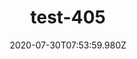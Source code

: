 ---
title: test-405
date: 2020-07-30T07:53:59.980Z
banner_subcontent: asdfsf
category: Fact sheets
focus: Assessment of organisational approach
role: Health or wellbeing lead
organisation_size: Micro (<10 employees)
industry: IT & Telecommunications
content: Lorem ipsum dolor sit amet, consectetur adipiscing elit, sed do eiusmod tempor incididunt ut labore et dolore magna aliqua. Ut enim ad minim veniam, quis nostrud exercitation ullamco laboris nisi ut aliquip ex ea commodo consequat. Duis aute irure dolor in reprehenderit in voluptate velit esse cillum dolore eu fugiat nulla pariatur. Excepteur sint occaecat cupidatat non proident, sunt in culpa qui officia deserunt mollit anim id est laborum.
---